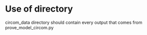 # Use of directory
circom_data directory should contain every output that comes from prove_model_circom.py